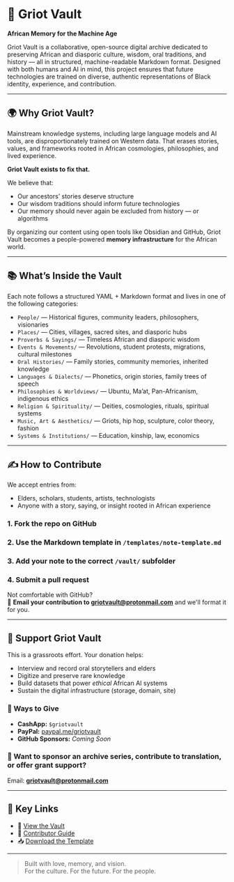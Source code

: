 # 🧠 Griot Vault

**African Memory for the Machine Age**

Griot Vault is a collaborative, open-source digital archive dedicated to preserving African and diasporic culture, wisdom, oral traditions, and history — all in structured, machine-readable Markdown format. Designed with both humans and AI in mind, this project ensures that future technologies are trained on diverse, authentic representations of Black identity, experience, and contribution.

---

## 🌍 Why Griot Vault?

Mainstream knowledge systems, including large language models and AI tools, are disproportionately trained on Western data. That erases stories, values, and frameworks rooted in African cosmologies, philosophies, and lived experience.

**Griot Vault exists to fix that.**

We believe that:
- Our ancestors’ stories deserve structure
- Our wisdom traditions should inform future technologies
- Our memory should never again be excluded from history — or algorithms

By organizing our content using open tools like Obsidian and GitHub, Griot Vault becomes a people-powered **memory infrastructure** for the African world.

---

## 📚 What’s Inside the Vault

Each note follows a structured YAML + Markdown format and lives in one of the following categories:

- `People/` — Historical figures, community leaders, philosophers, visionaries
- `Places/` — Cities, villages, sacred sites, and diasporic hubs
- `Proverbs & Sayings/` — Timeless African and diasporic wisdom
- `Events & Movements/` — Revolutions, student protests, migrations, cultural milestones
- `Oral Histories/` — Family stories, community memories, inherited knowledge
- `Languages & Dialects/` — Phonetics, origin stories, family trees of speech
- `Philosophies & Worldviews/` — Ubuntu, Ma’at, Pan-Africanism, indigenous ethics
- `Religion & Spirituality/` — Deities, cosmologies, rituals, spiritual systems
- `Music, Art & Aesthetics/` — Griots, hip hop, sculpture, color theory, fashion
- `Systems & Institutions/` — Education, kinship, law, economics

---

## ✍️ How to Contribute

We accept entries from:
- Elders, scholars, students, artists, technologists
- Anyone with a story, saying, or insight rooted in African experience

### 1. Fork the repo on GitHub  
### 2. Use the Markdown template in `/templates/note-template.md`  
### 3. Add your note to the correct `/vault/` subfolder  
### 4. Submit a pull request  

Not comfortable with GitHub?  
📩 **Email your contribution to griotvault@protonmail.com** and we'll format it for you.

---

## 💸 Support Griot Vault

This is a grassroots effort. Your donation helps:
- Interview and record oral storytellers and elders
- Digitize and preserve rare knowledge
- Build datasets that power *ethical* African AI systems
- Sustain the digital infrastructure (storage, domain, site)

### 🧾 Ways to Give

- **CashApp:** `$griotvault`
- **PayPal:** [paypal.me/griotvault](https://paypal.me/griotvault)
- **GitHub Sponsors:** _Coming Soon_

### 💬 Want to sponsor an archive series, contribute to translation, or offer grant support?
Email: **griotvault@protonmail.com**

---

## 🔗 Key Links

- 📂 [View the Vault](https://github.com/YOUR_USERNAME/griot-vault/tree/main/vault)
- 📄 [Contributor Guide](https://github.com/YOUR_USERNAME/griot-vault/blob/main/CONTRIBUTING.md)
- 📥 [Download the Template](https://github.com/YOUR_USERNAME/griot-vault/blob/main/templates/note-template.md)

---

> Built with love, memory, and vision.  
> For the culture. For the future. For the people.
